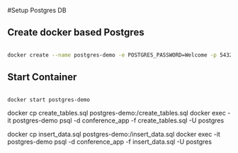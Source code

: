 #Setup Postgres DB

## Create docker based Postgres

```bash

docker create --name postgres-demo -e POSTGRES_PASSWORD=Welcome -p 5432:5432 postgres:11.5-alpine

```

## Start Container

```bash

docker start postgres-demo

```

docker cp create_tables.sql postgres-demo:/create_tables.sql
docker exec -it postgres-demo psql -d conference_app -f create_tables.sql -U postgres


docker cp insert_data.sql postgres-demo:/insert_data.sql
docker exec -it postgres-demo psql -d conference_app -f insert_data.sql -U postgres


